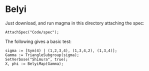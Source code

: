 # Belyi

Just download, and run magma in this directory attaching the spec: 
```
AttachSpec("Code/spec");
```

The following gives a basic test:
```
sigma := [Sym(4) | (1,2,3,4), (1,3,4,2), (1,3,4)];
Gamma := TriangleSubgroup(sigma);
SetVerbose("Shimura", true);
X, phi := BelyiMap(Gamma);
```
